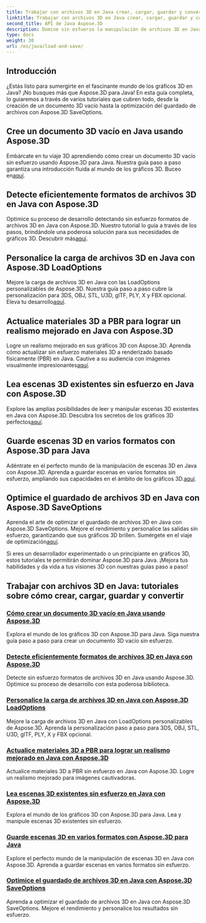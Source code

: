 ```yaml
---
title: Trabajar con archivos 3D en Java crear, cargar, guardar y convertir
linktitle: Trabajar con archivos 3D en Java crear, cargar, guardar y convertir
second_title: API de Java Aspose.3D
description: Domine sin esfuerzo la manipulación de archivos 3D en Java con los tutoriales de Aspose.3D. Cree, cargue, guarde y convierta archivos 3D con facilidad utilizando guías paso a paso.
type: docs
weight: 30
url: /es/java/load-and-save/
---
```


## Introducción

¿Estás listo para sumergirte en el fascinante mundo de los gráficos 3D en Java? ¡No busques más que Aspose.3D para Java! En esta guía completa, lo guiaremos a través de varios tutoriales que cubren todo, desde la creación de un documento 3D vacío hasta la optimización del guardado de archivos con Aspose.3D SaveOptions.

## Cree un documento 3D vacío en Java usando Aspose.3D

 Embárcate en tu viaje 3D aprendiendo cómo crear un documento 3D vacío sin esfuerzo usando Aspose.3D para Java. Nuestra guía paso a paso garantiza una introducción fluida al mundo de los gráficos 3D. Buceo en[aquí](./create-empty-3d-document/).

## Detecte eficientemente formatos de archivos 3D en Java con Aspose.3D

 Optimice su proceso de desarrollo detectando sin esfuerzo formatos de archivos 3D en Java con Aspose.3D. Nuestro tutorial lo guía a través de los pasos, brindándole una poderosa solución para sus necesidades de gráficos 3D. Descubrir más[aquí](./detect-3d-file-formats/).

## Personalice la carga de archivos 3D en Java con Aspose.3D LoadOptions

Mejore la carga de archivos 3D en Java con las LoadOptions personalizables de Aspose.3D. Nuestra guía paso a paso cubre la personalización para 3DS, OBJ, STL, U3D, glTF, PLY, X y FBX opcional. Eleva tu desarrollo[aquí](./customize-3d-file-loading/).

## Actualice materiales 3D a PBR para lograr un realismo mejorado en Java con Aspose.3D

 Logre un realismo mejorado en sus gráficos 3D con Aspose.3D. Aprenda cómo actualizar sin esfuerzo materiales 3D a renderizado basado físicamente (PBR) en Java. Cautive a su audiencia con imágenes visualmente impresionantes[aquí](./upgrade-materials-to-pbr/).

## Lea escenas 3D existentes sin esfuerzo en Java con Aspose.3D

 Explore las amplias posibilidades de leer y manipular escenas 3D existentes en Java con Aspose.3D. Descubra los secretos de los gráficos 3D perfectos[aquí](./read-existing-3d-scenes/).

## Guarde escenas 3D en varios formatos con Aspose.3D para Java

 Adéntrate en el perfecto mundo de la manipulación de escenas 3D en Java con Aspose.3D. Aprenda a guardar escenas en varios formatos sin esfuerzo, ampliando sus capacidades en el ámbito de los gráficos 3D.[aquí](./save-3d-scenes/).

## Optimice el guardado de archivos 3D en Java con Aspose.3D SaveOptions

 Aprenda el arte de optimizar el guardado de archivos 3D en Java con Aspose.3D SaveOptions. Mejore el rendimiento y personalice las salidas sin esfuerzo, garantizando que sus gráficos 3D brillen. Sumérgete en el viaje de optimización[aquí](./optimize-3d-file-saving/).

Si eres un desarrollador experimentado o un principiante en gráficos 3D, estos tutoriales te permitirán dominar Aspose.3D para Java. ¡Mejora tus habilidades y da vida a tus visiones 3D con nuestras guías paso a paso!
## Trabajar con archivos 3D en Java: tutoriales sobre cómo crear, cargar, guardar y convertir
### [Cómo crear un documento 3D vacío en Java usando Aspose.3D](./create-empty-3d-document/)
Explora el mundo de los gráficos 3D con Aspose.3D para Java. Siga nuestra guía paso a paso para crear un documento 3D vacío sin esfuerzo.
### [Detecte eficientemente formatos de archivos 3D en Java con Aspose.3D](./detect-3d-file-formats/)
Detecte sin esfuerzo formatos de archivos 3D en Java usando Aspose.3D. Optimice su proceso de desarrollo con esta poderosa biblioteca.
### [Personalice la carga de archivos 3D en Java con Aspose.3D LoadOptions](./customize-3d-file-loading/)
Mejore la carga de archivos 3D en Java con LoadOptions personalizables de Aspose.3D. Aprenda la personalización paso a paso para 3DS, OBJ, STL, U3D, glTF, PLY, X y FBX opcional.
### [Actualice materiales 3D a PBR para lograr un realismo mejorado en Java con Aspose.3D](./upgrade-materials-to-pbr/)
Actualice materiales 3D a PBR sin esfuerzo en Java con Aspose.3D. Logre un realismo mejorado para imágenes cautivadoras.
### [Lea escenas 3D existentes sin esfuerzo en Java con Aspose.3D](./read-existing-3d-scenes/)
Explora el mundo de los gráficos 3D con Aspose.3D para Java. Lea y manipule escenas 3D existentes sin esfuerzo.
### [Guarde escenas 3D en varios formatos con Aspose.3D para Java](./save-3d-scenes/)
Explore el perfecto mundo de la manipulación de escenas 3D en Java con Aspose.3D. Aprenda a guardar escenas en varios formatos sin esfuerzo.
### [Optimice el guardado de archivos 3D en Java con Aspose.3D SaveOptions](./optimize-3d-file-saving/)
Aprenda a optimizar el guardado de archivos 3D en Java con Aspose.3D SaveOptions. Mejore el rendimiento y personalice los resultados sin esfuerzo.